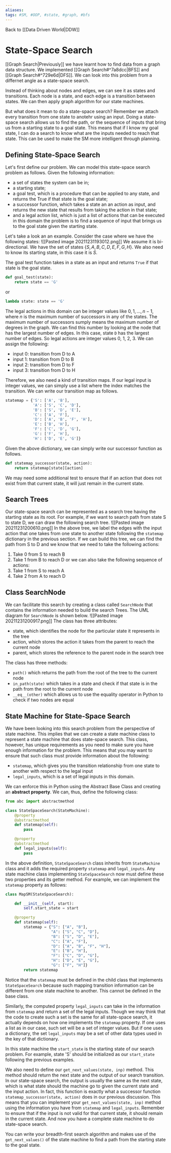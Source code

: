 ```yaml
---
aliases:
tags: #SM, #OOP, #state, #graph, #bfs
---
```

Back to [[Data Driven World|DDW]]
# State-Space Search
[[Graph Search|Previously]] we have learnt how to find data from a graph data structure.
We implemented [[Graph Search#^7a8dcc|BFS]] and [[Graph Search#^729e6d|DFS]].
We can look into this problem from a differnet angle as a state-space search.

Instead of thinking about nodes and edges, we can see it as states and transitions.
Each node is a state, and each edge is a transition between states.
We can then apply graph algorithm for our state machines.

But what does it mean to do a state-space search?
Remember we attach every transition from one state to anotehr using an input.
Doing a state-space search allows us to find the path, or the sequence of inputs that bring us from a starting state to a goal state.
This means that if I know my goal state, I can do a search to know what are the inputs needed to reach that state.
This can be used to make the SM more intelligent through planning.
## Defining State-Space Search
Let's first define our problem. We can model this state-space search problem as follows. Given the following information:
-   a set of states the system can be in;
-   a starting state;
-   a goal test, which is a procedure that can be applied to any state, and returns the True if that state is the goal state;
-   a successor function, which takes a state an an action as input, and returns the new state that results from taking the action in that state;
-   and a legal action list, which is just a list of actions that can be executed in this domain the problem is to find a sequence of input that brings us to the goal state given the starting state.

Let's take a look an an example. Consider the case where we have the following states:
![[Pasted image 20211231193012.png]]
We assume it is bi-directional.
We have the set of states $\{S, A, B, C, D, E, F, G, H\}$.
We also need to know its starting state, in this case it is $S$.

The goal test function takes in a state as an input and returns `True` if that state is the goal state.
```py
def goal_test(state):
	return state == 'G'
```
or
```py
lambda state: state == 'G'
```

The legal actions in this domain can be integer values like $0, 1, \dots, n-1$, where $n$ is the maximum number of successors in any of the states.
The maximum number of successors sumply means the maximum number of degrees in the graph.
We can find this number by looking at the node that has the largest number of edges.
In this case, state `D` has the largest number of edges.
So legal actions are integer values 0, 1, 2, 3.
We can assign the following:
-   input 0: transition from D to A
-   input 1: transition from D to B
-   input 2: transition from D to F
-   input 3: transition from D to H

Therefore, we also need a kind of transition maps. If our legal input is integer values, we can simply use a list where the index matches the transition. We can write our transition map as follows.
```py
statemap = {'S': ['A', 'B'],
            'A': ['S', 'C', 'D'],
            'B': ['S', 'D', 'E'],
            'C': ['A', 'F'],
            'D': ['A', 'B', 'F', 'H'],
            'E': ['B', 'H'],
            'F': ['C', 'D', 'G'],
            'G': ['F', 'H'],
            'H': ['D', 'E', 'G']}
```
Given the above dictionary, we can simply write our successor function as follows.
```py
def statemap_successor(state, action):
    return statemap[state][action]
```
We may need some additional test to ensure that if an action that does not exist from that current state, it will just remain in the current state.
## Search Trees
Our state-space search can be represented as a search tree having the starting state as its root. For example, if we want to search path from state S to state D, we can draw the following search tree.
![[Pasted image 20211231200610.png]]
In the above tree, we label the edges with the input action that one takes from one state to another state following the `statemap` dictionary in the previous section. If we can build this tree, we can find the path from S to D and we know that we need to take the following actions:
1.  Take 0 from S to reach B
2.  Take 1 from B to reach D or we can also take the following sequence of actions:
3.  Take 1 from S to reach A
4.  Take 2 from A to reach D
## Class SearchNode
We can facilitate this search by creating a class called `SearchNode` that contains the information needed to build the search Trees. The UML diagram for `SearchNode` is shown below.
![[Pasted image 20211231200917.png]]
The class has three attributes:
-   state, which identifies the node for the particular state it represents in the tree
-   action, which stores the action it takes from the parent to reach the current node
-   parent, which stores the reference to the parent node in the search tree

The class has three methods:
-   `path()` which returns the path from the root of the tree to the current node
-   `in_path(state)` which takes in a state and check if that state is in the path from the root to the current node
-   `__eq__(other)` which allows us to use the equality operator in Python to check if two nodes are equal
## State Machine for State-Space Search
We have been looking into this search problem from the perspective of state machine. This implies that we can create a state machine class to represent a state machine that does state-space search. This class, however, has unique requirements as you need to make sure you have enough information for the problem. This means that you may want to ensure that such class must provide information about the following:
-   `statemap`, which gives you the transition relationship from one state to another with respect to the legal input
-   `legal_inputs`, which is a set of legal inputs in this domain.

We can enforce this in Python using the Abstract Base Class and creating an **abstract property**. We can, thus, define the following class:
```py
from abc import abstractmethod

class StateSpaceSearch(StateMachine):
    @property
    @abstractmethod
    def statemap(self):
        pass

    @property
    @abstractmethod
    def legal_inputs(self):
        pass
```
In the above definition, `StateSpaceSearch` class inherits from `StateMachine` class and it adds the required property `statemap` and `legal_inputs`. Any state machine class implementing `StateSpaceSearch` now must define these two properties and its getter method. For example, we can implement the `statemap` property as follows:
```py
class MapSM(StateSpaceSearch):

    def __init__(self, start):
        self.start_state = start

    @property
    def statemap(self):
        statemap = {"S": ["A", "B"],
                    "A": ["S", "C", "D"],
                    "B": ["S", "D", "E"],
                    "C": ["A", "F"],
                    "D": ["A", "B", "F", "H"],
                    "E": ["B", "H"],
                    "F": ["C", "D", "G"],
                    "H": ["D", "E", "G"],
                    "G": ["F", "H"]}
        return statemap
```
Notice that the `statemap` must be defined in the child class that implements `StateSpaceSearch` because such mapping transition information can be different from one state machine to another. This cannot be defined in the base class.

Similarly, the computed property `legal_inputs` can take in the information from `statemap` and return a set of the legal inputs. Though we may think that the code to create such a set is the same for all state-space search, it actually depends on how one implements the `statemap` property. If one uses a list as in our case, such set will be a set of integer values. But if one uses a dictionary, the set `legal_inputs` may be a set of other data types used in the key of that dictionary.

In this state machine the `start_state` is the starting state of our search problem. For example, state 'S' should be initialized as our `start_state` following the previous examples.

We also need to define our `get_next_values(state, inp)` method. This method should return the next state and the output of our search transition. In our state-space search, the output is usually the same as the next state, which is what state should the machine go to given the current state and the input action. In fact, this function is exactly what a successor function `statemap_successor(state, action)` does in our previous discussion. This means that you can implement your `get_next_values(state, inp)` method using the information you have from `statemap` and `legal_inputs`. Remember to ensure that if the input is not valid for that current state, it should remain in the current state. And now you have a complete state machine to do state-space search.

You can write your breadth-first search algorithm and makes use of the `get_next_values()` of the state machine to find a path from the starting state to the goal state.